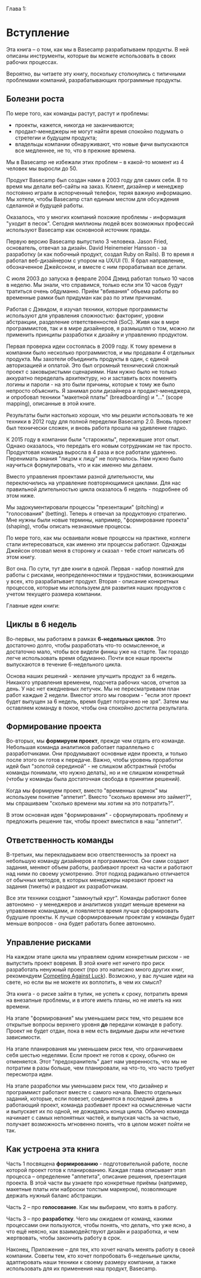 Глава 1:

# Вступление

Эта книга – о том, как мы в Basecamp разрабатываем продукты. В ней описаны инструменты, которые вы можете использовать в своих рабочих процессах.

Вероятно, вы читаете эту книгу, поскольку столкнулись с типичными проблемами компаний, разрабатывающих программные продукты.

## Болезни роста

По мере того, как команды растут, растут и проблемы:

* проекты, кажется, никогда не заканчиваются;
* продакт-менеджеры не могут найти время спокойно подумать о стретегии и будущем продукта;
* владельцы компании обнаруживают, что новые фичи выпускаются все медленнее, не то, что в прежние времена.

Мы в Basecamp не избежали этих проблем – в какой-то момент из 4 человек мы выросли до 50.

Продукт Basecamp был создан нами в 2003 году для самих себя. В то время мы делали веб-сайты на заказ. Клиент, дизайнер и менеджер постоянно играли в испорченный телефон, теряя важную информацию. Мы хотели, чтобы Basecamp стал единым местом для обсуждения сделанной и будущей работы. 

Оказалось, что у многих компаний похожие проблемы - информация "уходит в песок". Сегодня миллионы людей всех возможных профессий используют Basecamp как основноой источник правды.

Первую версию Basecamp выпустило 3 человека. Jason Fried, основатель, отвечал за дизайн. David Heinemeier Hansson - за разработку (и как побочный продукт, создал Ruby on Rails). В то время я работал веб-дизайнером с упором на UX/UI (1). Я брал направление, обозначенное Джейсоном, и вместе с ним прорабатывал все детали.

С июля 2003 до запуска в феврале 2004 Дэвид работал только 10 часов в неделю. Мы знали, что справимся, только если эти 10 часов будут тратиться очень обдуманно. Приём "вбивания" объема работы во временные рамки был придуман как раз по этим причинам.

Работая с Дэвидом, я изучал техники, которые программисты используют для управления сложностью: факторинг, уровни абстракции, разделение ответственностей (SoC). Живя как в мире программистов, так и в мире дизайнеров, я размышлял о том, можно ли применить принципы разработки к дизайну и управлению продуктом.

Первая проверка идеи состоялась в 2009 году. К тому времени в компании было несколько программистов, и мы продавали 4 отдельных продукта. Мы захотели объединить продукты в один, с единой авторизацией и оплатой. Это был огромный технический сложный проект с заковыристыми сценариями. Нам нужно было не только аккуратно переделать архитектуру, но и заставить всех поменять логины и пароли - на это были причины, которые к тому же было непросто объяснить. Я занимал роли дизайнера и продакт-менеджера, и опробовал техники "макетной платы" (breadboarding) и "..." (scope mapping), описанные в этой книге.

Результаты были настолько хороши, что мы решили использовать те же техники в 2012 году для полной переделки Basecamp 2.0. Вновь проект был технически сложен, и вновь работа прошла на удивление гладко.

К 2015 году в компании были "старожилы", пережившие этот опыт. Однако оказалось, что передать его новым сотрудникам не так просто. Продуктовая команда выросла в 4 раза и все работали удаленно. Перенимать знания "лицом к лицу" не получалось. Нам нужно было научиться формулировать, что и как именно мы делаем.

Вместо управления проектами разной длительности, мы переключились на управление повторяющимися циклами. Для нас правильной длительностью цикла оказалось 6 недель - подробнее об этом ниже.

Мы задокументировали процессы "презентации" (pitching) и "голосования" (betting). Теперь я отвечал за продуктовую стратегию. Мне нужны были новые термины, например, "формирование проекта" (shaping), чтобы описать незнакомые процессы. 

По мере того, как мы осваивали новые процессы на практике, коллеги стали интересоваться, как именно эти процессы работают. Однажды Джейсон отозвал меня в сторонку и сказал - тебе стоит написать об этом книгу.

Вот она. По сути, тут две книги в одной. Первая - набор понятий для работы с рисками, неопределенностями и трудностями, возникающими у всех, кто разрабатывает продукт. Вторая - описание конкретных процессов, которые мы используем для развития наших продуктов с учетом текущего размера компании.


Главные идеи книги:

## Циклы в 6 недель

Во-первых, мы работаем в рамках **6-недельных циклов**. Это достаточно долго, чтобы разработать что-то осмысленное, и достаточно мало, чтобы все видели финиш уже на старте. Так гораздо легче использовать время обдуманно. Почти все наши проекты выпускаются в течение 6-недельного цикла.

Основа наших решений - желание улучшить продукт за 6 недель. Никакого управления временем, подсчета рабочих часов, отчетов за день. У нас нет ежедневных летучек. Мы не пересматриваем план работ каждые 2 недели. Вместог этого мы говорим - "если этот проект будет выпущен за 6 недель, время будет потрачено не зря". Затем мы оставляем команду в покое, чтобы она спокойно достигла результата.

## Формирование проекта

Во-вторых, мы **формируем проект**, прежде чем отдать его команде. Небольшая команда аналитиков работает параллельно с разработчиками. Они продумывают основные идеи проекта, и только после этого он готов к передаче. Важно, чтобы уровень проработки идей был "золотой серединой" - не слишком абстрактный (чтобы команды понимали, что нужно делать), но и не слишком конкретный (чтобы у команды была достаточная свобода в принятии решений).

Когда мы формируем проект, вместо "временных оценок" мы используем понятие "аппетит". Вместо "сколько времени это займет?", мы спрашиваем "сколько времени мы хотим на это потратить?".

В этом основная идея "формирования" - сформулировать проблему и предложить решение так, чтобы проект вместился в наш "аппетит".


## Ответственность команды

В-третьих, мы перекладываем всю ответственность за проект на небольшую команду дизайнеров и программистов. Они сами создают задания, меняют объем работы, разбивают проект на части и работают над ними по своему усмотрению. Этот подход радикально отличается от обычных методов, в которых менеджеры нарезают проект на задания (тикеты) и раздают их разработчикам.

Все эти техники создают "замкнутый круг". Команды работают более автономно - у менеджеров и аналитиков уходит меньше времени на управление командами, и появляется время лучше сформировать будушие проекты. К лучше сформированным проектам у команды будет меньше вопросов - она будет работать более автономно.

## Управление рисками

На каждом этапе цикла мы управляем одним конкретным риском - не выпустить проект вовремя. В этой книге нет ничего про риск разработать ненужный проект (про это написано много других книг, рекомендуем [Competing Against Luck](https://www.amazon.com/Competing-Against-Luck-Innovation-Customer/dp/0062435612)). Возможно, у вас лучшие идеи на свете, но если вы не можете их воплотить, в чем их смысл?

Эта книга - о риске зайти в тупик, не успеть к сроку, потратить время на внезапные проблемы, и в итоге иметь планы, но не иметь на них времени.

На этапе "формирования" мы уменьшаем риск тем, что решаем все открытые вопросы верхнего уровня **до** передачи команде в работу. Проект не будет отдан, пока в нем есть видимые дыры или нечеткие зависимости.

На этапе планирования мы уменьшаем риск тем, что ограничиваем себя шестью неделями. Если проект не готов к сроку, обычно он отменяется. Этот "предохранитель" дает нам уверенность, что мы не потратим в разы больше, чем планировали, на что-то, что часто требует пересмотра идеи.

На этапе разработки мы уменьшаем риск тем, что дизайнер и программист работают вместе с самого начала. Вместо отдельных заданий, которые, если повезет, соединятся в последний день в работающий проект, команда разбивает проект на осмысленные части и выпускает их по одной, не дожидаясь конца цикла. Обычно команда начинает с самых непонятных частей, и выпуская часть за частью, получает возможность мгновенно понять, что в целом может пойти не так.


## Как устроена эта книга

Часть 1 посвящена **формированию** - подготовительной работе, после которой проект готов к планированию. Каждая глава описывает этап процесса – определение "аппетита", описание решения, презентация проекта. В этой части вы узнаете про конкретные приёмы (например, макетные платы или наброски толстым маркером), позволяющие держать нужный баланс абстракции.

Часть 2 – про **голосование**. Как мы выбираем, что взять в работу.

Часть 3 – про **разработку**. Чего мы ожидаем от команд, какими процессами они пользуются, чтобы понять, что делать, что уже ясно, а что ещё неясно, как взаимодействуют дизайн и разработка, и чем жертвовать, чтобы закончить работу в срок.

Наконец, Приложение – для тех, кто хочет начать менять работу в своей компании. Советы тем, кто хочет попробовать 6-недельные циклы, адаптировать наши техники к своему размеру компании, а также использовать для их применения наш продукт, Basecamp.







